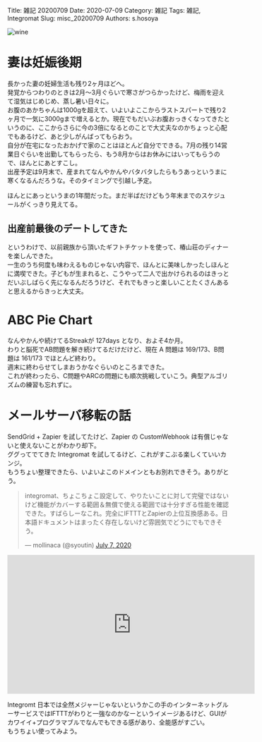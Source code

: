 Title: 雑記 20200709
Date: 2020-07-09
Category: 雑記
Tags: 雑記, Integromat
Slug: misc_20200709
Authors: s.hosoya

![wine](https://blog.watarinohibi.tokyo/images/20200709_wine.jpg "wine")   

# 妻は妊娠後期

長かった妻の妊婦生活も残り2ヶ月ほどへ。  
発覚からつわりのときは2月～3月ぐらいで寒さがつらかったけど、梅雨を迎えて湿気はじめじめ、蒸し暑い日々に。  
お腹のあかちゃんは1000gを超えて、いよいよここからラストスパートで残り2ヶ月で一気に3000gまで増えるとか。現在でもだいぶお腹おっきくなってきたというのに、ここからさらに今の3倍になるとのことで大丈夫なのかちょっと心配でもあるけど、あと少しがんばってもらおう。  
自分が在宅になったおかげで家のことはほとんど自分でできる。7月の残り14営業日ぐらいを出勤してもらったら、もう8月からはお休みにはいってもらうので、ほんとにあとすこし。  
出産予定は9月末で、産まれてなんやかんやバタバタしたらもうあっというまに寒くなるんだろうな。そのタイミングで引越し予定。  

ほんとにあっというまの1年間だった。まだ半ばだけどもう年末までのスケジュールがくっきり見えてる。

## 出産前最後のデートしてきた

というわけで、以前親族から頂いたギフトチケットを使って、椿山荘のディナーを楽しんできた。  
一生のうち何度も味わえるものじゃない内容で、ほんとに美味しかったしほんとに満喫できた。子どもが生まれると、こうやって二人で出かけられるのはきっとだいぶしばらく先になるんだろうけど、それでもきっと楽しいことたくさんあると思えるからきっと大丈夫。  


# ABC Pie Chart

なんやかんや続けてるStreakが 127days となり、およそ4か月。  
わりと脳死でAB問題を解き続けてるだけだけど、現在 A 問題は 169/173、B問題は 161/173 でほとんど終わり。  
週末に終わらせてしまおうかなぐらいのところまできた。  
これが終わったら、C問題やARCの問題にも順次挑戦していこう。典型アルゴリズムの練習も忘れずに。  

# メールサーバ移転の話

SendGrid + Zapier を試してたけど、Zapier の CustomWebhook は有償じゃないと使えないことがわかり却下。  
ググってでてきた Integromat を試してるけど、これがすこぶる楽しくていいカンジ。  
もうちょい整理できたら、いよいよこのドメインともお別れできそう。ありがとう。  

<blockquote class="twitter-tweet"><p lang="ja" dir="ltr">integromat、ちょこちょこ設定して、やりたいことに対して完璧ではないけど機能がカバーする範囲＆無償で使える範囲では十分すぎる性能を確認できた。すばらしーなこれ。完全にIFTTTとZapierの上位互換感ある。日本語ドキュメントはまったく存在しないけど雰囲気でどうにでもできそう。</p>&mdash; mollinaca (@syoutin) <a href="https://twitter.com/syoutin/status/1280512951800213505?ref_src=twsrc%5Etfw">July 7, 2020</a></blockquote> <script async src="https://platform.twitter.com/widgets.js" charset="utf-8"></script>


<iframe width="560" height="315" src="https://www.youtube.com/embed/61HQ_DWoFr8" frameborder="0" allow="accelerometer; autoplay; encrypted-media; gyroscope; picture-in-picture" allowfullscreen></iframe>

Integromt 日本では全然メジャーじゃないというかこの手のインターネットグルーサービスではIFTTTがわりと一強なのかなーというイメージあるけど、GUIがカワイイ+プログラマブルでなんでもできる感があり、全能感がすごい。  
もうちょい使ってみよう。  

